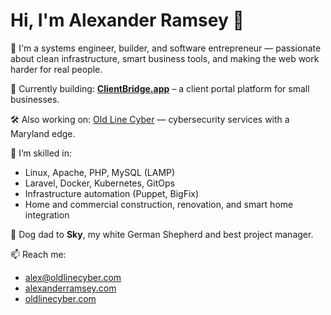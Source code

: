 # Hi, I'm Alexander Ramsey 👋

🚀 I'm a systems engineer, builder, and software entrepreneur — passionate about clean infrastructure, smart business tools, and making the web work harder for real people.

🔧 Currently building: **[ClientBridge.app](https://clientbridge.app)** – a client portal platform for small businesses.

🛠️ Also working on: [Old Line Cyber](https://oldlinecyber.com) — cybersecurity services with a Maryland edge.

🧠 I’m skilled in:
- Linux, Apache, PHP, MySQL (LAMP)
- Laravel, Docker, Kubernetes, GitOps
- Infrastructure automation (Puppet, BigFix)
- Home and commercial construction, renovation, and smart home integration

🐺 Dog dad to **Sky**, my white German Shepherd and best project manager.

📫 Reach me:  
- alex@oldlinecyber.com
- [alexanderramsey.com](https://alexanderramsey.com)
- [oldlinecyber.com](https://oldlinecyber.com)
